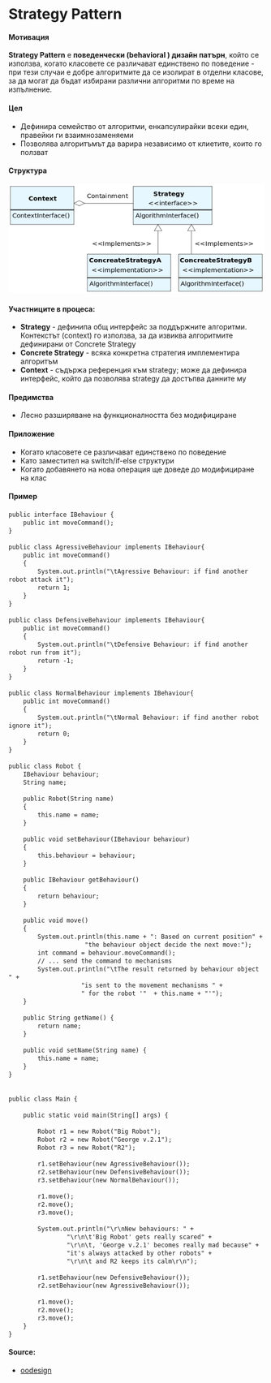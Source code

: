 # Strategy Pattern

#### Мотивация
**Strategy Pattern** е **поведенчески (behavioral ) дизайн патърн**, който се използва, когато класовете се различават 
единствено по поведение - при тези случаи е добре алгоритмите да се изолират в отделни класове, за да могат да бъдат
избирани различни алгоритми по време на изпълнение.

#### Цел
* Дефинира семейство от алгоритми, енкапсулирайки всеки един, правейки ги взаимнозаменяеми
* Позволява алгоритъмът да варира независимо от клиетите, които го ползват

#### Структура 
 ![Strategy UML Diagram](https://raw.githubusercontent.com/svetlai/TelerikAcademy/master/Programming-with-C%23/High-Quality-Code/16-Behavioral-Design-Patterns/imgs/strategy-uml.png "Strategy UML Diagram")

#### Участниците в процеса:
- **Strategy** - дефинипа общ интерфейс за поддържните алгоритми. Контекстът (context)
го използва, за да извиква алгоритмите дефинирани от Concrete Strategy
- **Concrete Strategy** - всяка конкретна стратегия имплементира алгоритъм
- **Context** - съдържа референция към strategy; може да дефинира интерфейс, който да позволява strategy да достъпва данните му

#### Предимства
* Лесно разширяване на функционалността без модифициране

#### Приложение
* Когато класовете се различават единствено по поведение
* Като заместител на switch/if-else структури
* Когато добавянето на нова операция ще доведе до модифициране на клас

#### Пример

    public interface IBehaviour {
    	public int moveCommand();
    }
    
    public class AgressiveBehaviour implements IBehaviour{
    	public int moveCommand()
    	{
    		System.out.println("\tAgressive Behaviour: if find another robot attack it");
    		return 1;
    	}
    }
    
    public class DefensiveBehaviour implements IBehaviour{
    	public int moveCommand()
    	{
    		System.out.println("\tDefensive Behaviour: if find another robot run from it");
    		return -1;
    	}
    }
    
    public class NormalBehaviour implements IBehaviour{
    	public int moveCommand()
    	{
    		System.out.println("\tNormal Behaviour: if find another robot ignore it");
    		return 0;
    	}
    }
    
    public class Robot {
    	IBehaviour behaviour;
    	String name;
    
    	public Robot(String name)
    	{
    		this.name = name;
    	}
    
    	public void setBehaviour(IBehaviour behaviour)
    	{
    		this.behaviour = behaviour;
    	}
    
    	public IBehaviour getBehaviour()
    	{
    		return behaviour;
    	}
    
    	public void move()
    	{
    		System.out.println(this.name + ": Based on current position" +
    					 "the behaviour object decide the next move:");
    		int command = behaviour.moveCommand();
    		// ... send the command to mechanisms
    		System.out.println("\tThe result returned by behaviour object " +
    					"is sent to the movement mechanisms " + 
    					" for the robot '"  + this.name + "'");
    	}
    
    	public String getName() {
    		return name;
    	}
    
    	public void setName(String name) {
    		this.name = name;
    	}
    }
    
    
    public class Main {
    
    	public static void main(String[] args) {
    
    		Robot r1 = new Robot("Big Robot");
    		Robot r2 = new Robot("George v.2.1");
    		Robot r3 = new Robot("R2");
    
    		r1.setBehaviour(new AgressiveBehaviour());
    		r2.setBehaviour(new DefensiveBehaviour());
    		r3.setBehaviour(new NormalBehaviour());
    
    		r1.move();
    		r2.move();
    		r3.move();
    
    		System.out.println("\r\nNew behaviours: " +
    				"\r\n\t'Big Robot' gets really scared" +
    				"\r\n\t, 'George v.2.1' becomes really mad because" +
    				"it's always attacked by other robots" +
    				"\r\n\t and R2 keeps its calm\r\n");
    
    		r1.setBehaviour(new DefensiveBehaviour());
    		r2.setBehaviour(new AgressiveBehaviour());
    
    		r1.move();
    		r2.move();
    		r3.move();
    	}
    }

#### Source:
* [oodesign](http://www.oodesign.com/strategy-pattern.html)